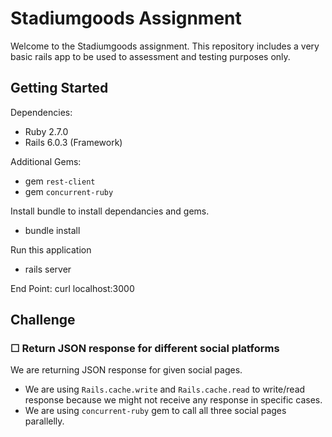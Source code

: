 # Stadiumgoods Assignment

Welcome to the Stadiumgoods assignment. This repository includes a very basic rails app to be used to assessment and testing purposes only.

## Getting Started

Dependencies:

- Ruby 2.7.0
- Rails 6.0.3 (Framework)

Additional Gems:

- gem `rest-client`
- gem `concurrent-ruby`

Install bundle to install dependancies and gems.

- bundle install

Run this application

- rails server

End Point:
curl localhost:3000


## Challenge

### ☐ Return JSON response for different social platforms
We are returning JSON response for given social pages. 
- We are using `Rails.cache.write` and `Rails.cache.read` to write/read response because we might not receive any response in specific cases.
- We are using `concurrent-ruby` gem to call all three social pages parallelly.
